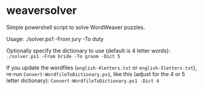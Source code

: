 ﻿# weaversolver

Simple powershell script to solve WordWeaver puzzles.

Usage: ./solver.ps1 -From jury -To duty

Optionally specify the dictionary to use (default is 4 letter words): `./solver.ps1 -From bride -To groom -Dict 5` 

If you update the wordfiles (`english-4letters.txt` or `english-5letters.txt`), re-run `Convert-WordfileToDictionary.ps1`, like this (adjust for the 4 or 5 letter dictionary): `Convert-WordfileToDictionary.ps1 -Dict 4`

